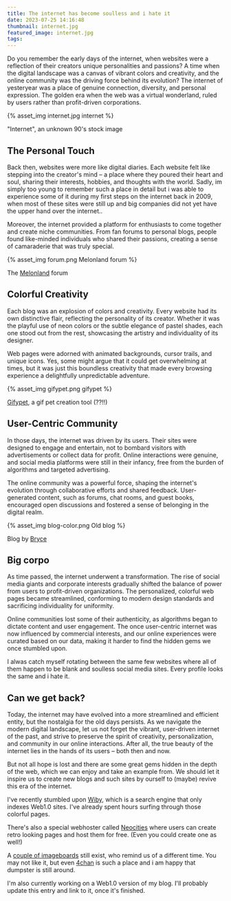 ```yaml
---
title: The internet has become soulless and i hate it
date: 2023-07-25 14:16:48
thumbnail: internet.jpg
featured_image: internet.jpg
tags:
---
```


Do you remember the early days of the internet, when websites were a reflection of their creators unique personalities and passions? A time when the digital landscape was a canvas of vibrant colors and creativity, and the online community was the driving force behind its evolution? The internet of yesteryear was a place of genuine connection, diversity, and personal expression. The golden era when the web was a virtual wonderland, ruled by users rather than profit-driven corporations.

{% asset_img internet.jpg internet %}

"Internet", an unknown 90's stock image

## The Personal Touch

Back then, websites were more like digital diaries. Each website felt like stepping into the creator's mind – a place where they poured their heart and soul, sharing their interests, hobbies, and thoughts with the world. Sadly, im simply too young to remember such a place in detail but i was able to experience some of it during my first steps on the internet back in 2009, when most of these sites were still up and big companies did not yet have the upper hand over the internet.. 

Moreover, the internet provided a platform for enthusiasts to come together and create niche communities. From fan forums to personal blogs, people found like-minded individuals who shared their passions, creating a sense of camaraderie that was truly special. 

{% asset_img forum.png Melonland forum %}

The [Melonland](https://forum.melonland.net/) forum


## Colorful Creativity

Each blog was an explosion of colors and creativity. Every website had its own distinctive flair, reflecting the personality of its creator. Whether it was the playful use of neon colors or the subtle elegance of pastel shades, each one stood out from the rest, showcasing the artistry and individuality of its designer.

Web pages were adorned with animated backgrounds, cursor trails, and unique icons. Yes, some might argue that it could get overwhelming at times, but it was just this boundless creativity that made every browsing experience a delightfully unpredictable adventure.

{% asset_img gifypet.png gifypet %}

[Gifypet](https://gifypet.neocities.org/), a gif pet creation tool (??!!)

## User-Centric Community

In those days, the internet was driven by its users. Their sites were designed to engage and entertain, not to bombard visitors with advertisements or collect data for profit. Online interactions were genuine, and social media platforms were still in their infancy, free from the burden of algorithms and targeted advertising.

The online community was a powerful force, shaping the internet's evolution through collaborative efforts and shared feedback. User-generated content, such as forums, chat rooms, and guest books, encouraged open discussions and fostered a sense of belonging in the digital realm.

{% asset_img blog-color.png Old blog %}

Blog by [Bryce](https://combatbaby.neocities.org/)

## Big corpo

As time passed, the internet underwent a transformation. The rise of social media giants and corporate interests gradually shifted the balance of power from users to profit-driven organizations. The personalized, colorful web pages became streamlined, conforming to modern design standards and sacrificing individuality for uniformity.

Online communities lost some of their authenticity, as algorithms began to dictate content and user engagement. The once user-centric internet was now influenced by commercial interests, and our online experiences were curated based on our data, making it harder to find the hidden gems we once stumbled upon.

I alwas catch myself rotating between the same few websites where all of them happen to be blank and soulless social media sites. Every profile looks the same and i hate it.

## Can we get back?

Today, the internet may have evolved into a more streamlined and efficient entity, but the nostalgia for the old days persists. As we navigate the modern digital landscape, let us not forget the vibrant, user-driven internet of the past, and strive to preserve the spirit of creativity, personalization, and community in our online interactions. After all, the true beauty of the internet lies in the hands of its users – both then and now.

But not all hope is lost and there are some great gems hidden in the depth of the web, which we can enjoy and take an example from. We should let it inspire us to create new blogs and such sites by ourself to (maybe) revive this era of the internet.

I've recently stumbled upon [Wiby](http://wiby.me), which is a search engine that only indexes Web1.0 sites. I've already spent hours surfing through those colorful pages.

There's also a special webhoster called [Neocities](https://neocities.org/) where users can create retro looking pages and host them for free. (Even you could create one as well!)

A [couple of imageboards](https://dollchan.net/chanlist/chanlist-en.html) still exist, who remind us of a different time. You may not like it, but even [4chan](https://4chan.org) is such a place and i am happy that dumpster is still around.

I'm also currently working on a Web1.0 version of my blog. I'll probably update this entry and link to it, once it's finished.